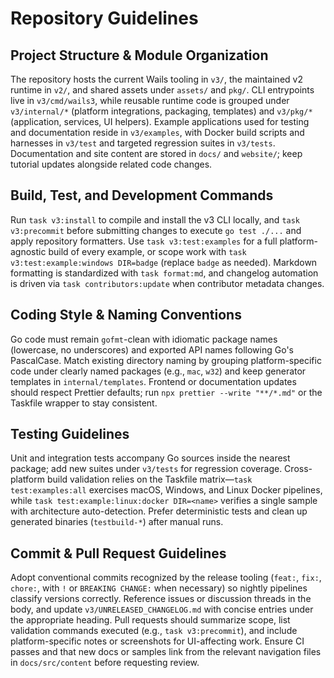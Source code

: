 # Repository Guidelines

## Project Structure & Module Organization
The repository hosts the current Wails tooling in `v3/`, the maintained v2 runtime in `v2/`, and shared assets under `assets/` and `pkg/`. CLI entrypoints live in `v3/cmd/wails3`, while reusable runtime code is grouped under `v3/internal/*` (platform integrations, packaging, templates) and `v3/pkg/*` (application, services, UI helpers). Example applications used for testing and documentation reside in `v3/examples`, with Docker build scripts and harnesses in `v3/test` and targeted regression suites in `v3/tests`. Documentation and site content are stored in `docs/` and `website/`; keep tutorial updates alongside related code changes.

## Build, Test, and Development Commands
Run `task v3:install` to compile and install the v3 CLI locally, and `task v3:precommit` before submitting changes to execute `go test ./...` and apply repository formatters. Use `task v3:test:examples` for a full platform-agnostic build of every example, or scope work with `task v3:test:example:windows DIR=badge` (replace `badge` as needed). Markdown formatting is standardized with `task format:md`, and changelog automation is driven via `task contributors:update` when contributor metadata changes.

## Coding Style & Naming Conventions
Go code must remain `gofmt`-clean with idiomatic package names (lowercase, no underscores) and exported API names following Go's PascalCase. Match existing directory naming by grouping platform-specific code under clearly named packages (e.g., `mac`, `w32`) and keep generator templates in `internal/templates`. Frontend or documentation updates should respect Prettier defaults; run `npx prettier --write "**/*.md"` or the Taskfile wrapper to stay consistent.

## Testing Guidelines
Unit and integration tests accompany Go sources inside the nearest package; add new suites under `v3/tests` for regression coverage. Cross-platform build validation relies on the Taskfile matrix—`task test:examples:all` exercises macOS, Windows, and Linux Docker pipelines, while `task test:example:linux:docker DIR=<name>` verifies a single sample with architecture auto-detection. Prefer deterministic tests and clean up generated binaries (`testbuild-*`) after manual runs.

## Commit & Pull Request Guidelines
Adopt conventional commits recognized by the release tooling (`feat:`, `fix:`, `chore:`, with `!` or `BREAKING CHANGE:` when necessary) so nightly pipelines classify versions correctly. Reference issues or discussion threads in the body, and update `v3/UNRELEASED_CHANGELOG.md` with concise entries under the appropriate heading. Pull requests should summarize scope, list validation commands executed (e.g., `task v3:precommit`), and include platform-specific notes or screenshots for UI-affecting work. Ensure CI passes and that new docs or samples link from the relevant navigation files in `docs/src/content` before requesting review.
